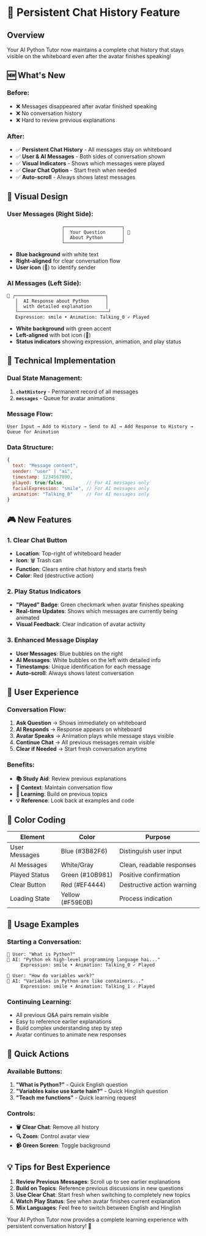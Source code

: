 # 💬 Persistent Chat History Feature

## Overview

Your AI Python Tutor now maintains a complete chat history that stays visible on the whiteboard even after the avatar finishes speaking!

## 🆕 What's New

### Before:
- ❌ Messages disappeared after avatar finished speaking
- ❌ No conversation history
- ❌ Hard to review previous explanations

### After:
- ✅ **Persistent Chat History** - All messages stay on whiteboard
- ✅ **User & AI Messages** - Both sides of conversation shown
- ✅ **Visual Indicators** - Shows which messages were played
- ✅ **Clear Chat Option** - Start fresh when needed
- ✅ **Auto-scroll** - Always shows latest messages

## 🎨 Visual Design

### User Messages (Right Side):
```
                    ┌─────────────────────┐
                    │  Your Question      │ 👤
                    │  About Python       │
                    └─────────────────────┘
```
- **Blue background** with white text
- **Right-aligned** for clear conversation flow
- **User icon** (👤) to identify sender

### AI Messages (Left Side):
```
🤖 ┌─────────────────────────────────┐
   │  AI Response about Python      │
   │  with detailed explanation     │
   └─────────────────────────────────┘
   Expression: smile • Animation: Talking_0 ✓ Played
```
- **White background** with green accent
- **Left-aligned** with bot icon (🤖)
- **Status indicators** showing expression, animation, and play status

## 🔧 Technical Implementation

### Dual State Management:
1. **`chatHistory`** - Permanent record of all messages
2. **`messages`** - Queue for avatar animations

### Message Flow:
```
User Input → Add to History → Send to AI → Add Response to History → Queue for Animation
```

### Data Structure:
```javascript
{
  text: "Message content",
  sender: "user" | "ai",
  timestamp: 1234567890,
  played: true/false,        // For AI messages only
  facialExpression: "smile", // For AI messages only
  animation: "Talking_0"     // For AI messages only
}
```

## 🎮 New Features

### 1. Clear Chat Button
- **Location**: Top-right of whiteboard header
- **Icon**: 🗑️ Trash can
- **Function**: Clears entire chat history and starts fresh
- **Color**: Red (destructive action)

### 2. Play Status Indicators
- **"Played" Badge**: Green checkmark when avatar finishes speaking
- **Real-time Updates**: Shows which messages are currently being animated
- **Visual Feedback**: Clear indication of avatar activity

### 3. Enhanced Message Display
- **User Messages**: Blue bubbles on the right
- **AI Messages**: White bubbles on the left with detailed info
- **Timestamps**: Unique identification for each message
- **Auto-scroll**: Always shows latest conversation

## 🎯 User Experience

### Conversation Flow:
1. **Ask Question** → Shows immediately on whiteboard
2. **AI Responds** → Response appears on whiteboard
3. **Avatar Speaks** → Animation plays while message stays visible
4. **Continue Chat** → All previous messages remain visible
5. **Clear if Needed** → Start fresh conversation anytime

### Benefits:
- **📚 Study Aid**: Review previous explanations
- **🔄 Context**: Maintain conversation flow
- **📖 Learning**: Build on previous topics
- **💡 Reference**: Look back at examples and code

## 🎨 Color Coding

| Element | Color | Purpose |
|---------|-------|---------|
| User Messages | Blue (#3B82F6) | Distinguish user input |
| AI Messages | White/Gray | Clean, readable responses |
| Played Status | Green (#10B981) | Positive confirmation |
| Clear Button | Red (#EF4444) | Destructive action warning |
| Loading State | Yellow (#F59E0B) | Process indication |

## 🚀 Usage Examples

### Starting a Conversation:
```
👤 User: "What is Python?"
🤖 AI: "Python ek high-level programming language hai..."
     Expression: smile • Animation: Talking_0 ✓ Played

👤 User: "How do variables work?"
🤖 AI: "Variables in Python are like containers..."
     Expression: smile • Animation: Talking_1 ✓ Played
```

### Continuing Learning:
- All previous Q&A pairs remain visible
- Easy to reference earlier explanations
- Build complex understanding step by step
- Avatar continues to animate new responses

## 🔧 Quick Actions

### Available Buttons:
1. **"What is Python?"** - Quick English question
2. **"Variables kaise use karte hain?"** - Quick Hinglish question  
3. **"Teach me functions"** - Quick learning request

### Controls:
- **🗑️ Clear Chat**: Remove all history
- **🔍 Zoom**: Control avatar view
- **📹 Green Screen**: Toggle background

## 💡 Tips for Best Experience

1. **Review Previous Messages**: Scroll up to see earlier explanations
2. **Build on Topics**: Reference previous discussions in new questions
3. **Use Clear Chat**: Start fresh when switching to completely new topics
4. **Watch Play Status**: See when avatar finishes current explanation
5. **Mix Languages**: Feel free to switch between English and Hinglish

Your AI Python Tutor now provides a complete learning experience with persistent conversation history! 🎉
